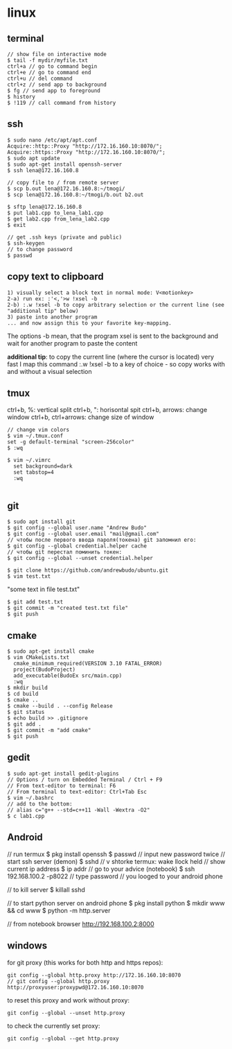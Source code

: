 # linux 

## terminal
```
// show file on interactive mode
$ tail -f mydir/myfile.txt
ctrl+a // go to command begin
ctrl+e // go to command end
ctrl+u // del command
ctrl+z // send app to background
$ fg // send app to foreground
$ history
$ !119 // call command from history
```
## ssh
```
$ sudo nano /etc/apt/apt.conf  
Acquire::http::Proxy "http://172.16.160.10:8070/";
Acquire::https::Proxy "http://172.16.160.10:8070/";
$ sudo apt update
$ sudo apt-get install openssh-server
$ ssh lena@172.16.160.8

// copy file to / from remote server
$ scp b.out lena@172.16.160.8:~/tmogi/
$ scp lena@172.16.160.8:~/tmogi/b.out b2.out

$ sftp lena@172.16.160.8
$ put lab1.cpp to_lena_lab1.cpp
$ get lab2.cpp from_lena_lab2.cpp
$ exit

// get .ssh keys (private and public)
$ ssh-keygen
// to change password
$ passwd
```
## copy text to clipboard
```
1) visually select a block text in normal mode: V<motionkey>
2-a) run ex: :'<,'>w !xsel -b
2-b) :.w !xsel -b to copy arbitrary selection or the current line (see "additional tip" below)
3) paste into another program
... and now assign this to your favorite key-mapping.
```
The options -b mean, that the program xsel is sent to the background and wait for another program to paste the content

**additional tip**: to copy the current line (where the cursor is located) very fast I map this command :.w !xsel -b to a key of choice - so copy works with and without a visual selection

## tmux

ctrl+b, %: vertical split
ctrl+b, ": horisontal spit
ctrl+b, arrows: change window
ctrl+b, ctrl+arrows: change size of window
```
// change vim colors
$ vim ~/.tmux.conf
set -g default-terminal "screen-256color"
$ :wq

$ vim ~/.vimrc
  set background=dark
  set tabstop=4
  :wq


```

## git
```
$ sudo apt install git
$ git config --global user.name "Andrew Budo"
$ git config --global user.email "mail@gmail.com"
// чтобы после первого ввода пароля(токена) git запомнил его:
$ git config --global credential.helper cache
// чтобы git перестал поминить токен:
$ git config --global --unset credential.helper
```
```
$ git clone https://github.com/andrewbudo/ubuntu.git
$ vim test.txt
```
"some text in file test.txt"
```
$ git add test.txt
$ git commit -m "created test.txt file"
$ git push
```
## cmake
```
$ sudo apt-get install cmake
$ vim CMakeLists.txt
  cmake_minimum_required(VERSION 3.10 FATAL_ERROR)
  project(BudoProject)
  add_executable(BudoEx src/main.cpp)
  :wq
$ mkdir build
$ cd build
$ cmake ..
$ cmake --build . --config Release
$ git status
$ echo build >> .gitignore
$ git add .
$ git commit -m "add cmake"
$ git push

```


## gedit
```
$ sudo apt-get install gedit-plugins
// Options / turn on Embedded Terminal / Ctrl + F9
// From text-editor to terminal: F6
// From terminal to text-editor: Ctrl+Tab Esc
$ vim ~/.bashrc
// add to the bottom: 
// alias c="g++ --std=c++11 -Wall -Wextra -O2"
$ c lab1.cpp
```
## Android
// run termux
$ pkg install openssh
$ passwd
// input new password twice
// start ssh server (demon)
$ sshd
// v shtorke termux: wake llock held
// show current ip address
$ ip addr
// go to your advice (notebook)
$ ssh 192.168.100.2 -p8022
// type password
// you looged to your android phone

// to kill server
$ killall sshd

// to start python server on android phone
$ pkg install python
$ mkdir www && cd www
$ python -m http.server

// from notebook browser
http://192.168.100.2:8000

## windows
for git proxy (this works for both http and https repos): 

```
git config --global http.proxy http://172.16.160.10:8070
// git config --global http.proxy http://proxyuser:proxypwd@172.16.160.10:8070
```
to reset this proxy and work without proxy: 

```
git config --global --unset http.proxy
```

to check the currently set proxy:
```
git config --global --get http.proxy
```
